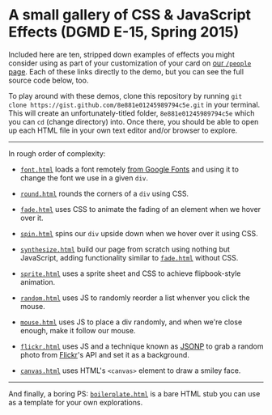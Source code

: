 # A small gallery of CSS & JavaScript Effects (DGMD E-15, Spring 2015)

Included here are ten, stripped down examples of effects you might consider using as part of your customization of your card on [our `/people` page](http://dgmde15.github.io/people).  Each of these links directly to the demo, but you can see the full source code below, too.

To play around with these demos, clone this repository by running `git clone https://gist.github.com/8e881e01245989794c5e.git` in your terminal.  This will create an unfortunately-titled folder, `8e881e01245989794c5e` which you can `cd` (change directory) into.  Once there, you should be able to open up each HTML file in your own text editor and/or browser to explore.

---

In rough order of complexity:
+ [`font.html`](#file-font-html) loads a font remotely [from Google Fonts](https://www.google.com/fonts) and using it to change the font we use in a given `div`.

+ [`round.html`](#file-round-html) rounds the corners of a `div` using CSS.

+ [`fade.html`](#file-fade-html) uses CSS to animate the fading of an element when we hover over it.

+ [`spin.html`](#file-spin-html) spins our `div` upside down when we hover over it using CSS.

+ [`synthesize.html`](#file-synthesize-html) build our page from scratch using nothing but JavaScript, adding functionality similar to [`fade.html`](#file-fade-html) without CSS.

+ [`sprite.html`](#file-sprite-html) uses a sprite sheet and CSS to achieve flipbook-style animation.

+ [`random.html`](#file-random-html) uses JS to randomly reorder a list whenver you click the mouse.

+ [`mouse.html`](#file-mouse-html) uses JS to place a div randomly, and when we're close enough, make it follow our mouse.

+ [`flickr.html`](#file-flickr-html) uses JS and a technique known as [JSONP](http://en.wikipedia.org/wiki/JSONP) to grab a random photo from [Flickr](http://flickr.com)'s API and set it as a background.

+ [`canvas.html`](#file-canvas-html) uses HTML's `<canvas>` element to draw a smiley face.

---

And finally, a boring PS: [`boilerplate.html`](#file-boilerplate-html) is a bare HTML stub you can use as a template for your own explorations.

